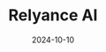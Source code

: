 ---  
layout: startup_page  
title: "Relyance AI"  
id: "relyance.ai"  
permalink: "/relyanceairelyance.ai10102024/"  
website: "https://www.relyance.ai/"  
funding_round: "Series B"  
funding_amount: "$32.1M"  
investors: "Thomvest Ventures, M12, Cheyenne Ventures, Menlo Ventures, Unusual Ventures"  
about: "Relyance AI is an AI-powered data governance platform providing complete visibility and control over enterprise data. It addresses the growing need for data protection in the age of AI, helping businesses comply with regulations while enabling innovation. The platform integrates privacy and security to offer a comprehensive solution for managing data."  
markets: "AI, Data Governance, Privacy, Security, Software Development"  
hq: "San Francisco, California, United States"  
founded_year: "2020"  
linkedin: "https://www.linkedin.com/company/relyanceai"  
twitter: ""  
instagram: ""  
facebook: ""  
crunchbase: "https://www.crunchbase.com/organization/relyance-48bb/company_financials"  
pitchbook: ""  

date_display: "10-Oct-2024"  
date: "2024-10-10"

# SEO Optimization  
meta_title: "Relyance AI - Series B Funding ($32.1M)"  
meta_description: "Relyance AI, Relyance AI is an AI-powered data governance platform providing complete visibility and control over enterprise data. It addresses the growing need fo..."  
meta_keywords: "Relyance AI, AI, Data Governance, Privacy, Security, Software Development, Series B funding"  
canonical_url: "https://startup.projectstartups.com/relyanceairelyance.ai10102024/"  
---